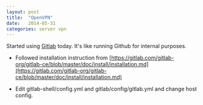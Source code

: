 ```yaml
---
layout: post
title:  "OpenVPN"
date:   2014-05-31
categories: server vpn
---
```


Started using [Gitlab](https://www.gitlab.com) today.
It's like running Github for internal purposes.


  * Followed installation instruction from
  [https://gitlab.com/gitlab-org/gitlab-ce/blob/master/doc/install/installation.md](https://gitlab.com/gitlab-org/gitlab-ce/blob/master/doc/install/installation.md)
    
  * Edit gitlab-shell/config.yml and gitlab/config/gitlab.yml and change
    host config.
